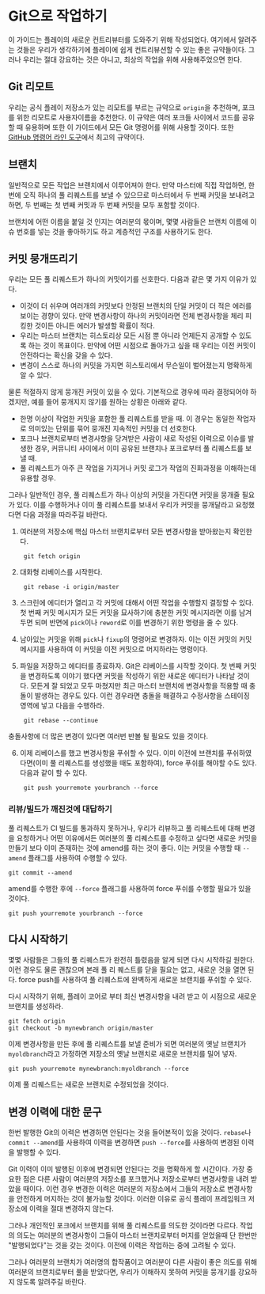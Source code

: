 # Git으로 작업하기

이 가이드는 플레이의 새로운 컨트리뷰터를 도와주기 위해 작성되었다. 여기에서 알려주는 것들은 우리가 생각하기에 플레이에 쉽게 컨트리뷰션할 수 있는 좋은 규약들이다. 그러나 우리는 절대 강요하는 것은 아니고, 최상의 작업을 위해 사용해주었으면 한다.

## Git 리모트

우리는 공식 플레이 저장소가 있는 리모트를 부르는 규약으로 `origin`을 추천하며, 포크를 위한 리모트로 사용자이름을 추천한다. 이 규약은 여러 포크들 사이에서 코드를 공유할 때 유용하며 또한 이 가이드에서 모든 Git 명령어를 위해 사용할 것이다. 또한 [GitHub 명령어 라인 도구](https://github.com/github/hub)에서 최고의 규약이다.

## 브랜치

일반적으로 모든 작업은 브랜치에서 이루어져야 한다. 만약 마스터에 직접 작업하면, 한번에 오직 하나의 풀 리퀘스트를 보낼 수 있으므로 마스터에서 두 번째 커밋을 보내려고 하면, 두 번째는 첫 번째 커밋과 두 번째 커밋을 모두 포함할 것이다.

브랜치에 어떤 이름을 붙일 것 인지는 여러분의 몫이며, 몇몇 사람들은 브랜치 이름에 이슈 번호를 넣는 것을 좋아하기도 하고 계층적인 구조를 사용하기도 한다.

## 커밋 뭉개뜨리기

우리는 모든 풀 리퀘스트가 하나의 커밋이기를 선호한다. 다음과 같은 몇 가지 이유가 있다.

* 이것이 더 쉬우며 여러개의 커밋보다 안정된 브랜치의 단일 커밋이 더 적은 에러를 보이는 경향이 있다. 만약 변경사항이 하나의 커밋이라면 전체 변경사항을 체리 피킹한 것이든 아니든 에러가 발생할 확률이 적다.
* 우리는 마스터 브랜치는 히스토리상 모든 시점 뿐 아니라 언제든지 공개할 수 있도록 하는 것이 목표이다. 만약에 어떤 시점으로 돌아가고 싶을 때 우리는 이전 커밋이 안전하다는 확신을 갖을 수 있다.
* 변경이 스스로 하나의 커밋을 가지면 히스토리에서 무슨일이 벌어졌는지 명확하게 알 수 있다.

물론 적절하지 않게 뭉개진 커밋이 있을 수 있다. 기본적으로 경우에 따라 결정되어야 하겠지만, 예를 들어 뭉개지지 않기를 원하는 상황은 아래와 같다.

* 한명 이상이 작업한 커밋을 포함한 풀 리퀘스트를 받을 때. 이 경우는 동일한 작업자로 의미있는 단위를 묶어 뭉개진 지속적인 커밋을 더 선호한다.
* 포크나 브랜치로부터 변경사항을 당겨받은 사람이 새로 작성된 이력으로 이슈를 발생한 경우, 커뮤니티 사이에서 이미 공유된 브랜치나 포크로부터 풀 리퀘스트를 보낼 때.
* 풀 리퀘스트가 아주 큰 작업을 가지거나 커밋 로그가 작업의 진화과정을 이해하는데 유용할 경우.

그러나 일반적인 경우, 풀 리퀘스트가 하나 이상의 커밋을 가진다면 커밋을 뭉개줄 필요가 있다. 이를 수행하거나 이미 풀 리퀘스트를 보내서 우리가 커밋을 뭉개달라고 요청했다면 다음 과정을 따라주길 바란다.

1. 여러분의 저장소에 핵심 마스터 브랜치로부터 모든 변경사항을 받아왔는지 확인한다.

        git fetch origin

2. 대화형 리베이스를 시작한다.

        git rebase -i origin/master

3. 스크린에 에디터가 열리고 각 커밋에 대해서 어떤 작업을 수행할지 결정할 수 있다. 첫 번째 커밋 메시지가 모든 커밋을 묘사하기에 충분한 커밋 메시지라면 이를 남겨두면 되며 반면에 `pick`이나 `reword`로 이를 변경하기 위한 명령을 줄 수 있다.

4. 남아있는 커밋을 위해 `pick`나 `fixup`의 명령어로 변경하자. 이는 이전 커밋의 커밋 메시지를 사용하여 이 커밋을 이전 커밋으로 머지하라는 명령이다.

5. 파일을 저장하고 에디터를 종료하자. Git은 리베이스를 시작할 것이다. 첫 번째 커밋을 변경하도록 이야기 했다면 커밋을 작성하기 위한 새로운 에디터가 나타날 것이다. 모든게 잘 되었고 모두 마쳤지만 최근 마스터 브랜치에 변경사항을 적용할 때 충돌이 발생하는 경우도 있다. 이런 경우라면 충돌을 해결하고 수정사항을 스테이징 영역에 넣고 다음을 수행하라.

        git rebase --continue

충돌사항에 더 많은 변경이 있다면 여러번 반볼 될 필요도 있을 것이다.

6. 이제 리베이스를 했고 변경사항을 푸쉬할 수 있다. 이미 이전에 브랜치를 푸쉬하였다면(이미 풀 리퀘스트를 생성했을 때도 포함하여), force 푸쉬를 해야할 수도 있다. 다음과 같이 할 수 있다.

        git push yourremote yourbranch --force

### 리뷰/빌드가 깨진것에 대답하기

풀 리퀘스트가 CI 빌드를 통과하지 못하거나, 우리가 리뷰하고 풀 리퀘스트에 대해 변경을 요청하거나 어떤 이유에서든 여러분의 풀 리퀘스트를 수정하고 싶다면 새로운 커밋을 만들기 보다 이미 존재하는 것에 amend를 하는 것이 좋다. 이는 커밋을 수행할 때 `--amend` 플래그를 사용하여 수행할 수 있다.

    git commit --amend

amend를 수행한 후에 `--force` 플래그를 사용하여 force 푸쉬를 수행할 필요가 있을 것이다.

    git push yourremote yourbranch --force

## 다시 시작하기

몇몇 사람들은 그들의 풀 리퀘스트가 완전히 틀렸음을 알게 되면 다시 시작하길 원한다. 이런 경우도 물론 괜찮으며 본래 풀 리 퀘스트를 닫을 필요는 없고, 새로운 것을 열면 된다. force push를 사용하여 풀 리퀘스트에 완벽하게 새로운 브랜치를 푸쉬할 수 있다.

다시 시작하기 위해, 플레이 코어로 부터 최신 변경사항을 내려 받고 이 시점으로 새로운 브랜치를 생성하라.

    git fetch origin
    git checkout -b mynewbranch origin/master

이제 변경사항을 만든 후에 풀 리퀘스트를 보낼 준비가 되면 여러분의 옛날 브랜치가 `myoldbranch`라고 가정하면 저장소의 옛날 브랜치로 새로운 브랜치를 밀어 넣자.

    git push yourremote mynewbranch:myoldbranch --force

이제 풀 리퀘스트는 새로운 브랜치로 수정되었을 것이다.

## 변경 이력에 대한 문구

한번 발행한 Git의 이력은 변경하면 안된다는 것을 들어본적이 있을 것이다. `rebase`나 `commit --amend`를 사용하여 이력을 변경하면 `push --force`를 사용하여 변경된 이력을 발행할 수 있다.

Git 이력이 이미 발행된 이후에 변경되면 안된다는 것을 명확하게 할 시간이다. 가장 중요한 점은 다른 사람이 여러분의 저장소를 포크했거나 저장소로부터 변경사항을 내려 받았을 때이다. 이런 경우 변경한 이력은 여러분의 저장소에서 그들의 저장소로 변경사항을 안전하게 머지하는 것이 불가능할 것이다. 이러한 이유로 공식 플레이 프레임워크 저장소에 이력을 절대 변경하지 않는다.

그러나 개인적인 포크에서 브랜치를 위해 풀 리퀘스트를 의도한 것이라면 다르다. 작업의 의도는 여러분의 변경사항이 그들이 마스터 브랜치로부터 머지를 얻었을때 단 한번만 "발행되었다"는 것을 갖는 것이다. 이전에 이력은 작업하는 중에 고려될 수 있다.

그러나 여러분의 브랜치가 여러명의 합작품이고 여러분이 다른 사람이 좋은 의도를 위해 여러분의 브랜치로부터 풀을 받았다면, 우리가 이해하지 못하여 커밋을 뭉개기를 강요하지 않도록 알려주길 바란다.

